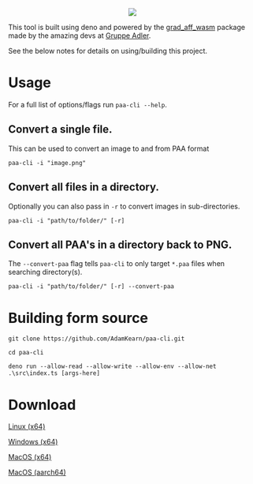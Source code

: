 <div align="center">
  <img src="https://github.com/AdamKearn/paa-cli/assets/30593259/6d6922f4-87ce-4519-a8cb-3c14aa37f2b7" />
</div>

This tool is built using deno and powered by the [grad_aff_wasm](https://github.com/gruppe-adler/grad_aff_wasm) package made by the amazing devs at [Gruppe Adler](https://github.com/gruppe-adler).

See the below notes for details on using/building this project.

# Usage

For a full list of options/flags run `paa-cli --help`.

## Convert a single file.

This can be used to convert an image to and from PAA format

```
paa-cli -i "image.png"
```

## Convert all files in a directory.

Optionally you can also pass in `-r` to convert images in sub-directories.

```
paa-cli -i "path/to/folder/" [-r]
```

## Convert all PAA's in a directory back to PNG.

The `--convert-paa` flag tells `paa-cli` to only target `*.paa` files when searching directory(s).

```
paa-cli -i "path/to/folder/" [-r] --convert-paa
```

# Building form source

```
git clone https://github.com/AdamKearn/paa-cli.git

cd paa-cli

deno run --allow-read --allow-write --allow-env --allow-net .\src\index.ts [args-here]
```

# Download

[Linux (x64)](https://github.com/AdamKearn/paa-cli/releases/latest/download/x86_64-unknown-linux-gnu.tar.gz)

[Windows (x64)](https://github.com/AdamKearn/paa-cli/releases/latest/download/x86_64-pc-windows-msvc.tar.gz)

[MacOS (x64)](https://github.com/AdamKearn/paa-cli/releases/latest/download/x86_64-apple-darwin.tar.gz)

[MacOS (aarch64)](https://github.com/AdamKearn/paa-cli/releases/latest/download/aarch64-apple-darwin.tar.gz)
